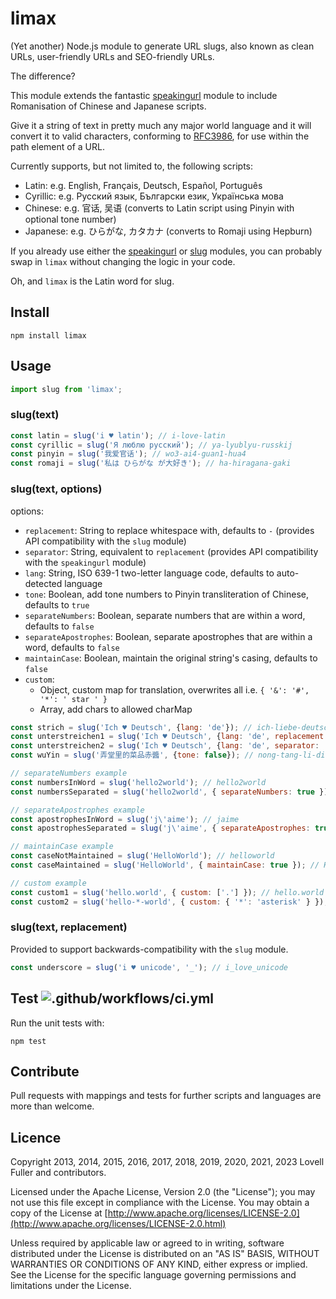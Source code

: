 # limax

(Yet another) Node.js module to generate URL slugs,
also known as clean URLs, user-friendly URLs and SEO-friendly URLs.

The difference?

This module extends the fantastic
[speakingurl](https://www.npmjs.com/package/speakingurl)
module to include Romanisation of Chinese and Japanese scripts.

Give it a string of text in pretty much any major world language
and it will convert it to valid characters,
conforming to [RFC3986](http://www.ietf.org/rfc/rfc3986.txt),
for use within the path element of a URL.

Currently supports, but not limited to, the following scripts:

* Latin: e.g. English, Français, Deutsch, Español, Português
* Cyrillic: e.g. Русский язык, Български език, Українська мова
* Chinese: e.g. 官话, 吴语  (converts to Latin script using Pinyin with optional tone number)
* Japanese: e.g. ひらがな, カタカナ (converts to Romaji using Hepburn)

If you already use either the
[speakingurl](https://www.npmjs.com/package/speakingurl) or
[slug](https://www.npmjs.com/package/slug) modules,
you can probably swap in `limax` without changing the logic in your code.

Oh, and `limax` is the Latin word for slug.

## Install

    npm install limax

## Usage

```javascript
import slug from 'limax';
```

### slug(text)

```javascript
const latin = slug('i ♥ latin'); // i-love-latin
const cyrillic = slug('Я люблю русский'); // ya-lyublyu-russkij
const pinyin = slug('我爱官话'); // wo3-ai4-guan1-hua4
const romaji = slug('私は ひらがな が大好き'); // ha-hiragana-gaki
```

### slug(text, options)

options:
* `replacement`: String to replace whitespace with, defaults to `-` (provides API compatibility with the `slug` module)
* `separator`: String, equivalent to `replacement` (provides API compatibility with the `speakingurl` module)
* `lang`: String, ISO 639-1 two-letter language code, defaults to auto-detected language
* `tone`: Boolean, add tone numbers to Pinyin transliteration of Chinese, defaults to `true`
* `separateNumbers`: Boolean, separate numbers that are within a word, defaults to `false`
* `separateApostrophes`: Boolean, separate apostrophes that are within a word, defaults to `false`
* `maintainCase`: Boolean, maintain the original string's casing, defaults to `false`
* `custom`:
  - Object, custom map for translation, overwrites all i.e. `{ '&': '#', '*': ' star ' }`
  - Array, add chars to allowed charMap

```javascript
const strich = slug('Ich ♥ Deutsch', {lang: 'de'}); // ich-liebe-deutsch
const unterstreichen1 = slug('Ich ♥ Deutsch', {lang: 'de', replacement: '_'}); // i_liebe_deutsch
const unterstreichen2 = slug('Ich ♥ Deutsch', {lang: 'de', separator: '_'}); // i_liebe_deutsch
const wuYin = slug('弄堂里的菜品赤醬', {tone: false}); // nong-tang-li-di-cai-pin-chi-jiang

// separateNumbers example
const numbersInWord = slug('hello2world'); // hello2world
const numbersSeparated = slug('hello2world', { separateNumbers: true }); // hello-2-world

// separateApostrophes example
const apostrophesInWord = slug('j\'aime'); // jaime
const apostrophesSeparated = slug('j\'aime', { separateApostrophes: true }); // j-aime

// maintainCase example
const caseNotMaintained = slug('HelloWorld'); // helloworld
const caseMaintained = slug('HelloWorld', { maintainCase: true }); // HelloWorld

// custom example
const custom1 = slug('hello.world', { custom: ['.'] }); // hello.world
const custom2 = slug('hello-*-world', { custom: { '*': 'asterisk' } }); // hello-asterisk-world
```

### slug(text, replacement)

Provided to support backwards-compatibility with the `slug` module.

```javascript
const underscore = slug('i ♥ unicode', '_'); // i_love_unicode
```

## Test ![.github/workflows/ci.yml](https://github.com/lovell/limax/workflows/.github/workflows/ci.yml/badge.svg)

Run the unit tests with:

    npm test

## Contribute

Pull requests with mappings and tests for further scripts and languages are more than welcome.

## Licence

Copyright 2013, 2014, 2015, 2016, 2017, 2018, 2019, 2020, 2021, 2023 Lovell Fuller and contributors.

Licensed under the Apache License, Version 2.0 (the "License");
you may not use this file except in compliance with the License.
You may obtain a copy of the License at [http://www.apache.org/licenses/LICENSE-2.0](http://www.apache.org/licenses/LICENSE-2.0.html)

Unless required by applicable law or agreed to in writing, software
distributed under the License is distributed on an "AS IS" BASIS,
WITHOUT WARRANTIES OR CONDITIONS OF ANY KIND, either express or implied.
See the License for the specific language governing permissions and
limitations under the License.
